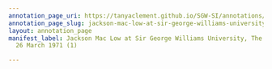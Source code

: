 ```yaml
---
annotation_page_uri: https://tanyaclement.github.io/SGW-SI/annotations/jackson-mac-low-at-sir-george-williams-university-the-poetry-series-26-march-1971-1--canvas-1-unknown.json
annotation_page_slug: jackson-mac-low-at-sir-george-williams-university-the-poetry-series-26-march-1971-1--canvas-1-unknown
layout: annotation_page
manifest_label: Jackson Mac Low at Sir George Williams University, The Poetry Series,
  26 March 1971 (1)

---
```

